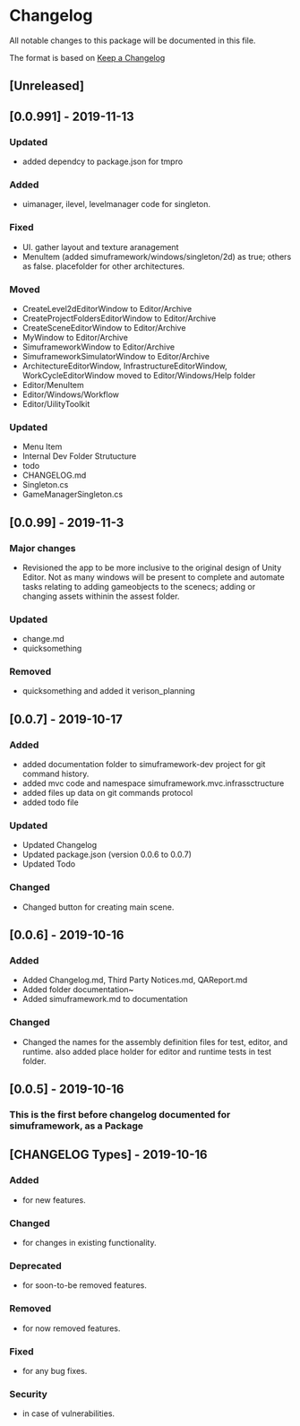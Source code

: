 # Changelog
All notable changes to this package will be documented in this file.

The format is based on [Keep a Changelog](http://keepachangelog.com/en/1.0.0/)
## [Unreleased]


## [0.0.991] - 2019-11-13
### Updated
- added dependcy to package.json for tmpro
### Added
- uimanager, ilevel, levelmanager code for singleton. 
### Fixed
- UI. gather layout and texture aranagement 
- MenuItem (added simuframework/windows/singleton/2d) as true; others as false. placefolder for other architectures. 
### Moved 
- CreateLevel2dEditorWindow to Editor/Archive
- CreateProjectFoldersEditorWindow to Editor/Archive
- CreateSceneEditorWindow to Editor/Archive
- MyWindow to Editor/Archive
- SimuframeworkWindow to Editor/Archive
- SimuframeworkSimulatorWindow to Editor/Archive
- ArchitectureEditorWindow, InfrastructureEditorWindow, WorkCycleEditorWindow moved to Editor/Windows/Help folder
- Editor/MenuItem
- Editor/Windows/Workflow
- Editor/UilityToolkit

### Updated
- Menu Item
- Internal Dev Folder Strutucture
- todo
- CHANGELOG.md
- Singleton.cs
- GameManagerSingleton.cs




## [0.0.99] - 2019-11-3
### Major changes
- Revisioned the app to be more inclusive to the original design of Unity Editor. Not as many windows will be present to complete and automate tasks relating to adding gameobjects to the scenecs; adding or changing assets withinin the assest folder. 
### Updated
- change.md
- quicksomething

### Removed
- quicksomething and added it verison_planning



## [0.0.7] - 2019-10-17
### Added
- added documentation folder to simuframework-dev project for git command history. 
- added mvc code and namespace simuframework.mvc.infrassctructure
- added files up data on git commands protocol 
- added todo file 
### Updated
- Updated Changelog
- Updated package.json (version 0.0.6 to 0.0.7)
- Updated Todo
### Changed
- Changed button for creating main scene. 


## [0.0.6] - 2019-10-16
### Added
- Added Changelog.md, Third Party Notices.md, QAReport.md 
- Added folder documentation~ 
- Added simuframework.md to documentation

### Changed
- Changed the names for the assembly definition files for test, editor, and runtime. also added place holder for editor and runtime tests in test folder.

## [0.0.5] - 2019-10-16
### This is the first before changelog documented for simuframework, as a Package

## [CHANGELOG Types] - 2019-10-16
### Added
- for new features. 
### Changed
- for changes in existing functionality. 
### Deprecated
- for soon-to-be removed features. 
### Removed
- for now removed features. 
### Fixed
- for any bug fixes. 
### Security
- in case of vulnerabilities. 